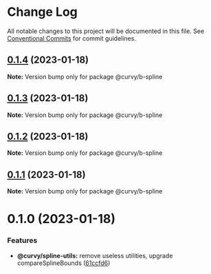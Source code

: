 # Change Log

All notable changes to this project will be documented in this file.
See [Conventional Commits](https://conventionalcommits.org) for commit guidelines.

## [0.1.4](https://github.com/tkofh/curvy/compare/@curvy/b-spline@0.1.3...@curvy/b-spline@0.1.4) (2023-01-18)

**Note:** Version bump only for package @curvy/b-spline

## [0.1.3](https://github.com/tkofh/curvy/compare/@curvy/b-spline@0.1.2...@curvy/b-spline@0.1.3) (2023-01-18)

**Note:** Version bump only for package @curvy/b-spline

## [0.1.2](https://github.com/tkofh/curvy/compare/@curvy/b-spline@0.1.1...@curvy/b-spline@0.1.2) (2023-01-18)

**Note:** Version bump only for package @curvy/b-spline

## [0.1.1](https://github.com/tkofh/curvy/compare/@curvy/b-spline@0.1.0...@curvy/b-spline@0.1.1) (2023-01-18)

**Note:** Version bump only for package @curvy/b-spline

# 0.1.0 (2023-01-18)

### Features

- **@curvy/spline-utils:** remove useless utilities, upgrade compareSplineBounds ([61ccfd6](https://github.com/tkofh/curvy/commit/61ccfd6f143ca3de1f6aa4c09c15256427dab257))

